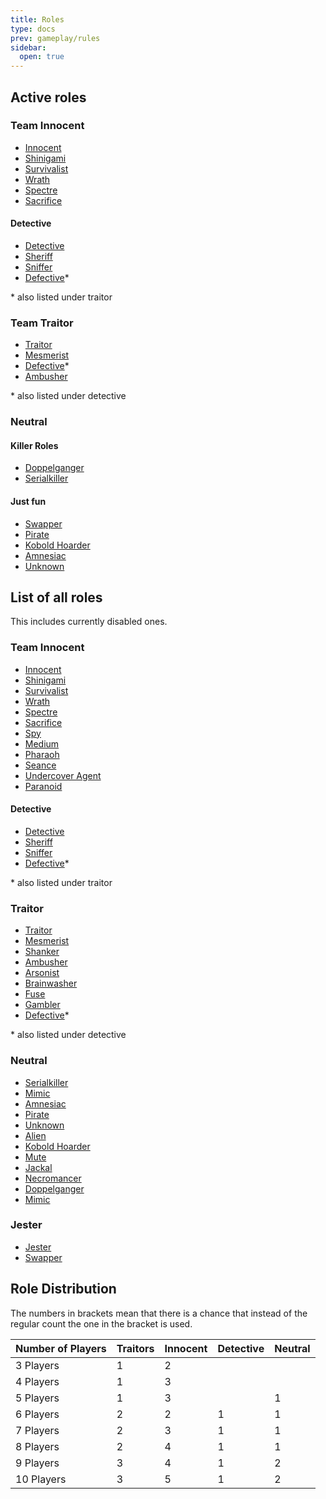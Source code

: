 ```yaml
---
title: Roles
type: docs
prev: gameplay/rules
sidebar:
  open: true
---
```


## Active roles

### Team Innocent

- [Innocent](innocent)
- [Shinigami](innocent/shinigami)
- [Survivalist](innocent/survivalist)
- [Wrath](innocent/wrath)
- [Spectre](innocent/spectre)
- [Sacrifice](innocent/sacrifice)

#### Detective

- [Detective](innocent/detective)
- [Sheriff](innocent/detective/sheriff)
- [Sniffer](innocent/detective/sniffer)
- [Defective](traitor/defective)\*

\* also listed under traitor

### Team Traitor

- [Traitor](traitor)
- [Mesmerist](traitor/mesmerist)
- [Defective](traitor/defective)\*
- [Ambusher](traitor/ambusher)

\* also listed under detective

### Neutral

#### Killer Roles

- [Doppelganger](doppelganger)
- [Serialkiller](serialkiller)

#### Just fun

- [Swapper](jester/swapper)
- [Pirate](pirate)
- [Kobold Hoarder](kobold%20holder)
- [Amnesiac](amnesiac)
- [Unknown](unknown)

## List of all roles

This includes currently disabled ones.

### Team Innocent

- [Innocent](innocent)
- [Shinigami](innocent/shinigami)
- [Survivalist](innocent/survivalist)
- [Wrath](innocent/wrath)
- [Spectre](innocent/spectre)
- [Sacrifice](innocent/sacrifice)
- [Spy](innocent/spy)
- [Medium](innocent/medium)
- [Pharaoh](innocent/pharaoh)
- [Seance](innocent/seance)
- [Undercover Agent](innocent/undercover-agent)
- [Paranoid](innocent/paranoid)

#### Detective

- [Detective](innocent/detective)
- [Sheriff](innocent/detective/sheriff)
- [Sniffer](innocent/detective/sniffer)
- [Defective](traitor/defective)\*

\* also listed under traitor

### Traitor

- [Traitor](traitor)
- [Mesmerist](traitor/mesmerist)
- [Shanker](traitor/shanker)
- [Ambusher](traitor/ambusher)
- [Arsonist](traitor/arsonist)
- [Brainwasher](traitor/brainwasher)
- [Fuse](traitor/fuse)
- [Gambler](traitor/gambler)
- [Defective](traitor/defective)\*

\* also listed under detective

### Neutral

- [Serialkiller](serialkiller)
- [Mimic](mimic)
- [Amnesiac](amnesiac)
- [Pirate](pirate)
- [Unknown](unknown)
- [Alien](alien)
- [Kobold Hoarder](kobold%20holder)
- [Mute](mute)
- [Jackal](disabled/jackal)
- [Necromancer](necromancer)
- [Doppelganger](doppelganger)
- [Mimic](mimic)

### Jester

- [Jester](jester)
- [Swapper](jester/swapper)

## Role Distribution

The numbers in brackets mean that there is a chance that instead of the regular count the one in the bracket is used.

| **Number of Players** | **Traitors** | **Innocent** | **Detective** | **Neutral** |
| --------------------- | ------------ | ------------ | ------------- | ----------- |
| 3 Players             | 1            | 2            |               |             |
| 4 Players             | 1            | 3            |               |             |
| 5 Players             | 1            | 3            |               | 1           |
| 6 Players             | 2            | 2            | 1             | 1           |
| 7 Players             | 2            | 3            | 1             | 1           |
| 8 Players             | 2            | 4            | 1             | 1           |
| 9 Players             | 3            | 4            | 1             | 2           |
| 10 Players            | 3            | 5            | 1             | 2           |
